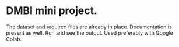 # DMBI mini project.

The dataset and required files are already in place. Documentation is present as well. 
Run and see the output. Used preferably with Google Colab.
